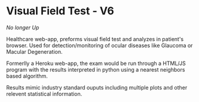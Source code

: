 # Visual Field Test - V6
*No longer Up*

Healthcare web-app, preforms visual field test and analyzes in patient's browser. Used for detection/monitoring of ocular diseases like Glaucoma or Macular Degeneration.

Formerlly a Heroku web-app, the exam would be run through a HTML/JS program with the results interpreted in python using a nearest neighbors based algorithm.

Results mimic industry standard ouputs including multiple plots and other relevent statistical information.  
